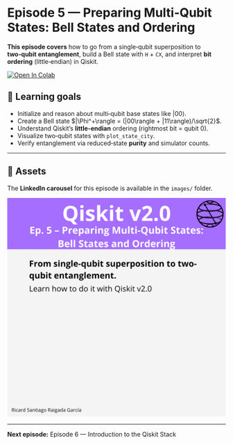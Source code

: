 # Episode 5 — Preparing Multi‑Qubit States: Bell States and Ordering

**This episode covers** how to go from a single‑qubit superposition to **two‑qubit entanglement**, build a Bell state with `H` + `CX`, and interpret **bit ordering** (little‑endian) in Qiskit.

[![Open In Colab](https://colab.research.google.com/assets/colab-badge.svg)](https://colab.research.google.com/github/ToroData/Mastering-Qiskit-v2.0-From-Fundamentals-to-Hardware/blob/main/fundamentals/ep5-preparing-multiqubit-bell/episode-05.ipynb)

## 🎯 Learning goals

- Initialize and reason about multi‑qubit base states like $|00\rangle$.
- Create a Bell state $|\Phi^+\rangle = (|00\rangle + |11\rangle)/\sqrt{2}$.
- Understand Qiskit’s **little‑endian** ordering (rightmost bit = qubit 0).
- Visualize two‑qubit states with `plot_state_city`.
- Verify entanglement via reduced‑state **purity** and simulator counts.

---

## 📁 Assets

The **LinkedIn carousel** for this episode is available in the `images/` folder.

![Example](images/1.png)

---

**Next episode:** Episode 6 — Introduction to the Qiskit Stack
